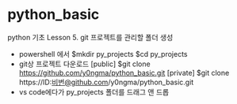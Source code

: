 # python_basic
python 기초 Lesson
5. git 프로젝트를 관리할 폴더 생성
  - powershell 에서
    $mkdir py_projects
    $cd py_projects   
  - git상 프로젝트 다운로드
    [public]
    $git clone https://github.com/y0ngma/python_basic.git
    [private]
    $git clone https://ID:비번@github.com/y0ngma/python_basic.git
  - vs code에다가 py_projects 폴더를 드래그 앤 드롭   
